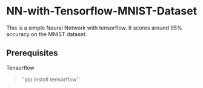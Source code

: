 # NN-with-Tensorflow-MNIST-Dataset

This is a simple Neural Network with tensorflow.
It scores around 95% accuracy on the MNIST dataset. 


## Prerequisites

Tensorflow

> ''pip install tensorflow'' 
